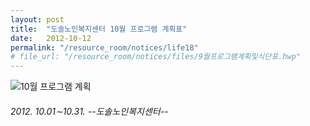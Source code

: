 ```yaml
---
layout: post
title:  "도솔노인복지센터 10월 프로그램 계획표"
date:   2012-10-12
permalink: "/resource_room/notices/life18"
# file_url: "/resource_room/notices/files/9월프로그램계획및식단표.hwp"
---
```


![10월 프로그램 계획](/resource_room/notices/files/10월프로그램계획및식단표.png)
###### *2012. 10.01∼10.31. --도솔노인복지센터--*
